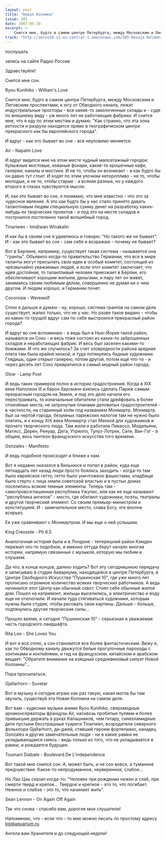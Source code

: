 ```yaml
---
layout: post
title: "Новая Коломна"
issue: 105
date: 2007-05-20
excerpt: >
    Снится мне, будто в самом центре Петербурга, между Московским и Лиговским проспектами, к югу от Обводного канала, лежат индустриальные просторы - все какие-то заколоченные склады и - судя по внешнему виду - уж много лет не работающие фабрики. И снится мне, что я еду по этим местам и думаю: "Как странно, что эта зона ветхости и разрухи находится прямо в географическом центре прекрасного как бы европейского города".
track: "http://aerost8.s3.eu-central-1.amazonaws.com/105-Novaja Kolomna.mp3"
---
```


послушать

запись на сайте Радио России

Здравствуйте!

Снится мне сон.

Ryou Kunihiko - William's Love

Снится мне, будто в самом центре Петербурга, между Московским и Лиговским проспектами, к югу от Обводного канала, лежат индустриальные просторы - все какие-то заколоченные склады и - судя по внешнему виду - уж много лет не работающие фабрики. И снится мне, что я еду по этим местам и думаю: "Как странно, что эта зона ветхости и разрухи находится прямо в географическом центре прекрасного как бы европейского города".

И вдруг - как это бывает во сне - все неуловимо меняется.

Air - Napalm Love

И вдруг видится мне на этом месте чудный малоэтажный городок: булыжные мостовые, кованые фонари, какие-то крошечные кафе, галереи; каналы и мостики. И не то, чтобы он возникает - а как будто бы он давно тут стоит. И ходят по этим улочкам неторопливо - не то, чтобы молодые, и не то, чтобы старые - а всякие разные, но у каждого второго в глазах чувствуются мысли.

И, как это бывает во сне, я понимаю, что мне известно - что это за чудесное явление. А это как будто бы у нас стало принято давать талантливым людям специальную сумму денег на разработку каких-нибудь их творческих проектов - и под это на месте складов и построился постепенно такой волшебный город.

Tinariwen - Imidiwan Winakalin

И как бы в своем сне я удивляюсь и говорю: "Но такого же не бывает". И - как это бывает во сне - сам себе и возражаю - почему не бывает?

Вот в Берлине, например, существует такая система - называется она "гранты". Объявило когда-то правительство Германии, что все в мире таланты могут присылать свои идеи в особый комитет, состоящий из чрезвычайно уважаемых людей, и если этот комитет заключает, что идея достойная, то талантливый человек приезжает в Берлин, его обеспечивают хорошим жильем, деньгами, и пару лет он живет, занимаясь своим любимым делом, совершенно не думая ни о чем другом. И людям хорошо, и Германии почет.

Cocorosie - Werewolf

Сплю я дальше и думаю - ну, хорошо, система грантов на самом деле существует, жалко только, что не у нас. Но разве такое видано - чтобы из каких-то трущоб вдруг сам по себе выстроился прекрасный район города?

И вдруг во сне вспоминаю - а ведь был в Нью-Йорке такой район, назывался он Сохо - и весь тоже состоял из каких-то заброшенных складов и неработающих фабрик. И весь был заселен какими-то бомжами. И что же случилось? За счет зловредности района аредная плата там была крайне низкой, и туда потянулись бедные художники. Глядишь, один открыл галерею, потом другой, потом еще что-то - и через десять лет Сохо превратился в самый модный район города.

Glow - Lamp Post

И ведь таких примеров полно в истории градостроения. Когда в XIX веке Наполеон III и барон Хаусманн взялись сделать Париж самым прекрасным городом на Земле, и под это дело начали его перестраивать, то изначальные обитатели стали дрейфовать в более спокойные места, не затронутые планами деловитых градостроителей - в частности, на старинный холм под названием Монмартр. Монмартр был за чертой города, безумных парижских налогов там не нужно было платить, и к концу XIX века Монмартр стал Меккой для художников и прочего творческого люда. Там жили и работали Пикассо, Модильяни, Матисс, Дерен, Ренуар, Дега, Утрилло, Тулуз-Лотрек, Сати, Ван-Гог - в общем, весь пантеон французского искусства того времени.

Gonzales - Manifesto

И ведь подобное происходит и ближе к нам.

Вот я недавно оказался в Вильнюсе и попал в район, куда еще пятнадцать лет назад люди просто боялись заходить - когда-то там было еврейское гетто; гетто было уничтожено фашистами, кладбище было стерто с лица земли советской властью и в пустых домах поселились всякие темные элементы. Теперь там - самопровозглашенная республика Ужупис, или как ее еще называют "республика ангелов" - место, где обитают художники, поэты, театралы и другой творческий элемент. Со своим премьер-министром и конституцией. И - замечательное место, слава Богу, нге вполне всерьез.

Ее уже сравнивают с Монмартром. И мы еще о ней услышим.

King Creosote - Ph 6.5

Аналогичная история была и в Лондоне - теперешний район Кэмден пережил что-то подобное, и именно оттуда берут начало многие истории, напрямую связанные с музыкой, которую мы любим и слушаем.

Да что, в конце концов, далеко ходить? Вот эту сегодняшнюю передачу я записываю в студии Аквариума, находящейся в центре Петербурга, в Центре Свободного Искусства "Пушкинская 10", где уже много лет прописано огромное количество всяких творческих работников. А ведь начинался этот Центр как обычный сквот. Стоял себе обычный жилой дом. Пошел на капремонт, жильцы выселились, а электричество и воду еще не отключили. И начали туда стягиваться художники, которым нужны были студии, чтобы рисовать свои картины. Дальше - больше, подтянулись другие творческие силы...

Прошло время, и сегодня "Пушкинская 10" - серьезная и уважаемая часть городского ландшафта.

Rita Lee - She Loves You

И вот я все сплю, а сон становится все более фантастическим. Вижу я, как по Обводному каналу движутся белые прогулочные пароходы с зонтиками и коктейлями, и гид на французском, китайском и арабском вещает: "Обратите внимание на изящный средневековый силуэт Новой Коломны"...

Пора просыпаться.

Gjallarhorn - Suvetar

Вот и музыку я сегодня играю как раз такую, какая могла бы там звучать, существуй эта Новая Коломна на самом деле.

Вот вам - кудесник музыки аниме Ryou Kunihiko, сверхмодные архиконсерваторы французы Air, насквозь пробитые пулями и более привыкшие держать в руках Калашников, чем гитару, синехламидные дети пустыни бесстрашные туареги Tinariwen, возродители северного фольклора Gjallarhorn, ди-джей, ставший героем фортепиано, канадец Gonzales и другие замечательные люди - ни в какие рамки не укладывающаяся смесь - ведь только из того, что не укладывается в рамки, и рождается будущее.

Toumani Diabate - Boulevard De L'independence

Вот такой мне снился сон. А, может быть, и не сон вовсе, а туманное предчувствие. Какое-то непродуманное, неуверенное, слабое...

Но Лао Цзы сказал когда-то: "Человек при рождении нежен и слаб, при смерти тверд и крепок... Твердое и крепкое - это то, что погибает. Нежное и слабое - это то, что начинает жить".

Sean Lennon - On Again Off Again

Так что снова - спасибо вам, дорогие мои слушатели!

Напоминаю, что - если что - то мне можно писать по простому адресу bg@aquarium.ru

Ангела вам Хранителя и до следующей недели!
